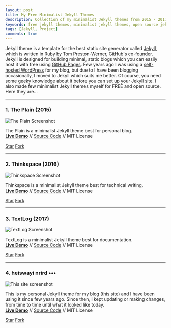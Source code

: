 ```yaml
---
layout: post
title: My Free Minimalist Jekyll Themes
description: Collection of my minimalist Jekyll themes from 2015 - 2017, available for free and open source.
keywords: free jekyll themes, minimalist jekyll themes, open source jekyll themes
tags: [Jekyll, Project]
comments: true
---
```


<script async defer src="https://buttons.github.io/buttons.js"></script>

Jekyll theme is a template for the best static site generator called [Jekyll](https://en.wikipedia.org/wiki/Jekyll_(software)), which is written in Ruby by Tom Preston-Werner, GitHub's co-founder. Jekyll is designed for building minimal, static blogs which you can easily host it with free using [GitHub Pages](https://pages.github.com/). Few years ago I was using a [self-hosted WordPress](https://wordpress.org/) for my blog, but due to I have been blogging occasionally, I moved to Jekyll which suits me better. Of course, you need some geeky knowledge about it before you can set up your Jekyll site. I also made few minimalist Jekyll themes myself for FREE and open source. Here they are...

---

### 1. The Plain (2015)

![The Plain Screenshot](https://i.imgur.com/8ZXhjfV.png)

The Plain is a minimalist Jekyll theme best for personal blog.
<br>
[**Live Demo**](https://heiswayi.github.io/the-plain) // [Source Code](https://github.com/heiswayi/the-plain) // MIT License

<a class="github-button" href="https://github.com/heiswayi/the-plain" data-icon="octicon-star" data-style="mega" data-count-href="/heiswayi/the-plain/stargazers" data-count-api="/repos/heiswayi/the-plain#stargazers_count" data-count-aria-label="# stargazers on GitHub" aria-label="Star heiswayi/the-plain on GitHub">Star</a> <a class="github-button" href="https://github.com/heiswayi/the-plain/fork" data-icon="octicon-repo-forked" data-style="mega" data-count-href="/heiswayi/the-plain/network" data-count-api="/repos/heiswayi/the-plain#forks_count" data-count-aria-label="# forks on GitHub" aria-label="Fork heiswayi/the-plain on GitHub">Fork</a>

---

### 2. Thinkspace (2016)

![Thinkspace Screenshot](https://i.imgur.com/IMQDB9e.png)

Thinkspace is a minimalist Jekyll theme best for technical writing.
<br>
[**Live Demo**](https://heiswayi.github.io/thinkspace) // [Source Code](https://github.com/heiswayi/thinkspace) // MIT License

<a class="github-button" href="https://github.com/heiswayi/thinkspace" data-icon="octicon-star" data-style="mega" data-count-href="/heiswayi/thinkspace/stargazers" data-count-api="/repos/heiswayi/thinkspace#stargazers_count" data-count-aria-label="# stargazers on GitHub" aria-label="Star heiswayi/thinkspace on GitHub">Star</a> <a class="github-button" href="https://github.com/heiswayi/thinkspace/fork" data-icon="octicon-repo-forked" data-style="mega" data-count-href="/heiswayi/thinkspace/network" data-count-api="/repos/heiswayi/thinkspace#forks_count" data-count-aria-label="# forks on GitHub" aria-label="Fork heiswayi/thinkspace on GitHub">Fork</a>

---

### 3. TextLog (2017)

![TextLog Screenshot](https://i.imgur.com/StRXiZt.png)

TextLog is a minimalist Jekyll theme best for documentation.
<br>
[**Live Demo**](https://heiswayi.github.io/textlog) // [Source Code](https://github.com/heiswayi/textlog) // MIT License

<a class="github-button" href="https://github.com/heiswayi/textlog" data-icon="octicon-star" data-style="mega" data-count-href="/heiswayi/textlog/stargazers" data-count-api="/repos/heiswayi/textlog#stargazers_count" data-count-aria-label="# stargazers on GitHub" aria-label="Star heiswayi/textlog on GitHub">Star</a> <a class="github-button" href="https://github.com/heiswayi/textlog/fork" data-icon="octicon-repo-forked" data-style="mega" data-count-href="/heiswayi/textlog/network" data-count-api="/repos/heiswayi/textlog#forks_count" data-count-aria-label="# forks on GitHub" aria-label="Fork heiswayi/textlog on GitHub">Fork</a>

---

### 4. heiswayi nrird •••

![This site screenshot](https://i.imgur.com/pdd5iPN.png)

This is my personal Jekyll theme for my blog (this site) and I have been using it since few years ago. Since then, I kept updating or making changes, from time to time until what it looked like today.
<br>
[**Live Demo**](https://heiswayi.github.io) // [Source Code](https://github.com/heiswayi/heiswayi.github.io) // MIT License

<a class="github-button" href="https://github.com/heiswayi/heiswayi.github.io" data-icon="octicon-star" data-style="mega" data-count-href="/heiswayi/heiswayi.github.io/stargazers" data-count-api="/repos/heiswayi/heiswayi.github.io#stargazers_count" data-count-aria-label="# stargazers on GitHub" aria-label="Star heiswayi/heiswayi.github.io on GitHub">Star</a> <a class="github-button" href="https://github.com/heiswayi/heiswayi.github.io/fork" data-icon="octicon-repo-forked" data-style="mega" data-count-href="/heiswayi/heiswayi.github.io/network" data-count-api="/repos/heiswayi/heiswayi.github.io#forks_count" data-count-aria-label="# forks on GitHub" aria-label="Fork heiswayi/heiswayi.github.io on GitHub">Fork</a>
